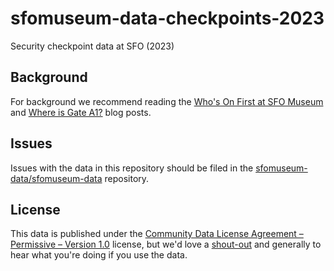 # sfomuseum-data-checkpoints-2023

Security checkpoint data at SFO (2023)

## Background

For background we recommend reading the [Who's On First at SFO Museum](https://millsfield.sfomuseum.org/blog/2018/08/28/whosonfirst/) and [Where is Gate A1?](https://millsfield.sfomuseum.org/blog/2019/01/14/gates/) blog posts.

## Issues

Issues with the data in this repository should be filed in the [sfomuseum-data/sfomuseum-data](https://github.com/sfomuseum-data/sfomuseum-data/issues) repository.

## License

This data is published under the [Community Data License Agreement – Permissive – Version 1.0](LICENSE) license, but we'd love a [shout-out](https://twitter.com/flysfo) and generally to hear what you're doing if you use the data.
